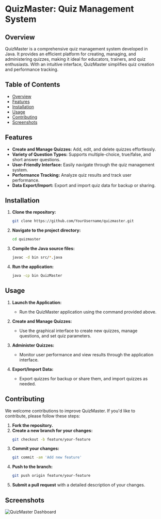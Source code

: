 # QuizMaster: Quiz Management System

## Overview

QuizMaster is a comprehensive quiz management system developed in Java. It provides an efficient platform for creating, managing, and administering quizzes, making it ideal for educators, trainers, and quiz enthusiasts. With an intuitive interface, QuizMaster simplifies quiz creation and performance tracking.

## Table of Contents

- [Overview](#overview)
- [Features](#features)
- [Installation](#installation)
- [Usage](#usage)
- [Contributing](#contributing)
- [Screenshots](#screenshots)

## Features

- **Create and Manage Quizzes:** Add, edit, and delete quizzes effortlessly.
- **Variety of Question Types:** Supports multiple-choice, true/false, and short answer questions.
- **User-Friendly Interface:** Easily navigate through the quiz management system.
- **Performance Tracking:** Analyze quiz results and track user performance.
- **Data Export/Import:** Export and import quiz data for backup or sharing.

## Installation

1. **Clone the repository:**
    ```sh
    git clone https://github.com/YourUsername/quizmaster.git
    ```
2. **Navigate to the project directory:**
    ```sh
    cd quizmaster
    ```
3. **Compile the Java source files:**
    ```sh
    javac -d bin src/*.java
    ```
4. **Run the application:**
    ```sh
    java -cp bin QuizMaster
    ```

## Usage

1. **Launch the Application:**
    - Run the QuizMaster application using the command provided above.

2. **Create and Manage Quizzes:**
    - Use the graphical interface to create new quizzes, manage questions, and set quiz parameters.

3. **Administer Quizzes:**
    - Monitor user performance and view results through the application interface.

4. **Export/Import Data:**
    - Export quizzes for backup or share them, and import quizzes as needed.

## Contributing

We welcome contributions to improve QuizMaster. If you'd like to contribute, please follow these steps:

1. **Fork the repository.**
2. **Create a new branch for your changes:**
    ```sh
    git checkout -b feature/your-feature
    ```
3. **Commit your changes:**
    ```sh
    git commit -am 'Add new feature'
    ```
4. **Push to the branch:**
    ```sh
    git push origin feature/your-feature
    ```
5. **Submit a pull request** with a detailed description of your changes.

## Screenshots

![QuizMaster Dashboard](screenshots/QuizMaster_Dashboard.png)

